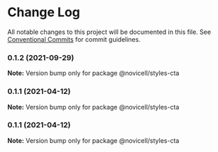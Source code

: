 # Change Log

All notable changes to this project will be documented in this file.
See [Conventional Commits](https://conventionalcommits.org) for commit guidelines.

### 0.1.2 (2021-09-29)

**Note:** Version bump only for package @novicell/styles-cta





### 0.1.1 (2021-04-12)

**Note:** Version bump only for package @novicell/styles-cta





### 0.1.1 (2021-04-12)

**Note:** Version bump only for package @novicell/styles-cta
